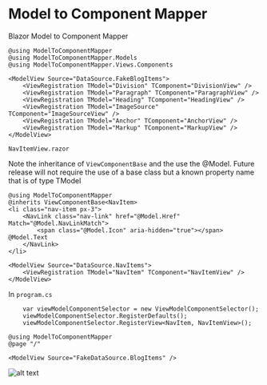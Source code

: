 # Model to Component Mapper
Blazor Model to Component Mapper

```
@using ModelToComponentMapper
@using ModelToComponentMapper.Models
@using ModelToComponentMapper.Views.Components

<ModelView Source="DataSource.FakeBlogItems">
    <ViewRegistration TModel="Division" TComponent="DivisionView" />
    <ViewRegistration TModel="Paragraph" TComponent="ParagraphView" />
    <ViewRegistration TModel="Heading" TComponent="HeadingView" />
    <ViewRegistration TModel="ImageSource" TComponent="ImageSourceView" />
    <ViewRegistration TModel="Anchor" TComponent="AnchorView" />
    <ViewRegistration TModel="Markup" TComponent="MarkupView" />
</ModelView>
```

```NavItemView.razor```

Note the inheritance of ```ViewComponentBase``` and the use the @Model. Future release will not require the use of a base class but a known property name that is of type TModel

```
@using ModelToComponentMapper
@inherits ViewComponentBase<NavItem>
<li class="nav-item px-3">
    <NavLink class="nav-link" href="@Model.Href" Match="@Model.NavLinkMatch">
        <span class="@Model.Icon" aria-hidden="true"></span> @Model.Text
    </NavLink>
</li>
```


```
<ModelView Source="DataSource.NavItems">
    <ViewRegistration TModel="NavItem" TComponent="NavItemView" />
</ModelView>
```


In ```program.cs``` 

```
    var viewModelComponentSelector = new ViewModelComponentSelector();
    viewModelComponentSelector.RegisterDefaults();
    viewModelComponentSelector.RegisterView<NavItem, NavItemView>();
```

```
@using ModelToComponentMapper
@page "/"

<ModelView Source="FakeDataSource.BlogItems" />
```
![alt text](https://github.com/BrianLParker/ModelToComponent/issues/1#issue-716009397)


